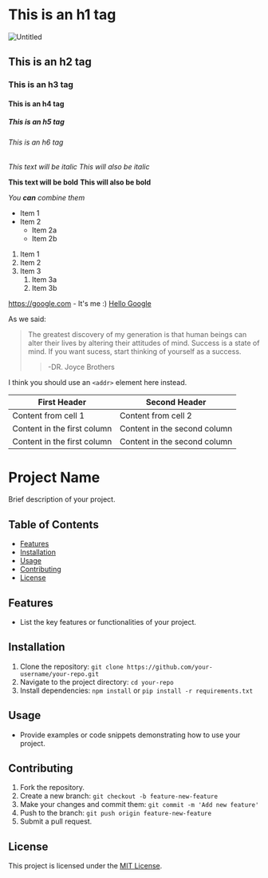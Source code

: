 # This is an h1 tag
![Untitled](https://github.com/Pankaj-pm/new/assets/113245658/2feace1e-8823-46c4-b790-79601a8e8397)

## This is an h2 tag
### This is an h3 tag
#### This is an h4 tag
##### This is an h5 tag
###### This is an h6 tag




*This text will be italic*
_This will also be italic_

**This text will be bold**
__This will also be bold__

_You **can** combine them_


* Item 1
* Item 2
  * Item 2a
  * Item 2b

1. Item 1
1. Item 2
1. Item 3
   1. Item 3a
   1. Item 3b

https://google.com - It's me :)
[Hello Google](https://google.com)


As we said:

> The greatest discovery of my generation is that 
> human beings can alter their lives by altering
> their attitudes of mind.
> Success is a state of mind. If you want sucess, start thinking of yourself as a success.
>> -DR. Joyce Brothers

I think you should use an
`<addr>` element here instead.

First Header | Second Header
------------ | -------------
Content from cell 1 | Content from cell 2
Content in the first column | Content in the second column
Content in the first column | Content in the second column



# Project Name

Brief description of your project.

## Table of Contents
- [Features](#features)
- [Installation](#installation)
- [Usage](#usage)
- [Contributing](#contributing)
- [License](#license)

## Features

- List the key features or functionalities of your project.

## Installation

1. Clone the repository: `git clone https://github.com/your-username/your-repo.git`
2. Navigate to the project directory: `cd your-repo`
3. Install dependencies: `npm install` or `pip install -r requirements.txt`

## Usage

- Provide examples or code snippets demonstrating how to use your project.

## Contributing

1. Fork the repository.
2. Create a new branch: `git checkout -b feature-new-feature`
3. Make your changes and commit them: `git commit -m 'Add new feature'`
4. Push to the branch: `git push origin feature-new-feature`
5. Submit a pull request.

## License

This project is licensed under the [MIT License](LICENSE).

